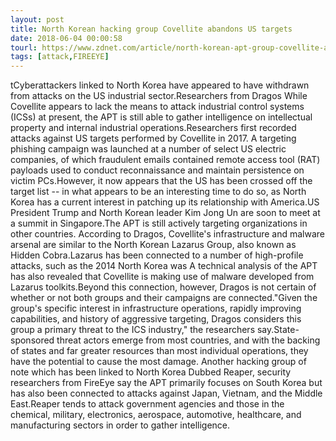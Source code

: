 ```yaml
---
layout: post
title: North Korean hacking group Covellite abandons US targets
date: 2018-06-04 00:00:58
tourl: https://www.zdnet.com/article/north-korean-apt-group-covellite-abandons-us-targets/
tags: [attack,FIREEYE]
---
```

tCyberattackers linked to North Korea have appeared to have withdrawn from attacks on the US industrial sector.Researchers from Dragos While Covellite appears to lack the means to attack industrial control systems (ICSs) at present, the APT is still able to gather intelligence on intellectual property and internal industrial operations.Researchers first recorded attacks against US targets performed by Covellite in 2017. A targeting phishing campaign was launched at a number of select US electric companies, of which fraudulent emails contained remote access tool (RAT) payloads used to conduct reconnaissance and maintain persistence on victim PCs.However, it now appears that the US has been crossed off the target list -- in what appears to be an interesting time to do so, as North Korea has a current interest in patching up its relationship with America.US President Trump and North Korean leader Kim Jong Un are soon to meet at a summit in Singapore.The APT is still actively targeting organizations in other countries. According to Dragos, Covellite's infrastructure and malware arsenal are similar to the North Korean Lazarus Group, also known as Hidden Cobra.Lazarus has been connected to a number of high-profile attacks, such as the 2014 North Korea was A technical analysis of the APT has also revealed that Covellite is making use of malware developed from Lazarus toolkits.Beyond this connection, however, Dragos is not certain of whether or not both groups and their campaigns are connected."Given the group's specific interest in infrastructure operations, rapidly improving capabilities, and history of aggressive targeting, Dragos considers this group a primary threat to the ICS industry," the researchers say.State-sponsored threat actors emerge from most countries, and with the backing of states and far greater resources than most individual operations, they have the potential to cause the most damage. Another hacking group of note which has been linked to North Korea Dubbed Reaper, security researchers from FireEye say the APT primarily focuses on South Korea but has also been connected to attacks against Japan, Vietnam, and the Middle East.Reaper tends to attack government agencies and those in the chemical, military, electronics, aerospace, automotive, healthcare, and manufacturing sectors in order to gather intelligence.